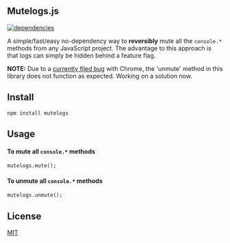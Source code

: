 ## Mutelogs.js

[![dependencies](https://david-dm.org/qbunt/mutelogs.js.svg) ](https://david-dm.org/)

A simple/fast/easy no-dependency way to **reversibly** mute all the `console.*` methods from any JavaScript project. The advantage to this approach is that logs can simply be hidden behind a feature flag.

**NOTE:**
Due to a [currently filed bug](https://bugs.chromium.org/p/chromium/issues/detail?id=682517) with Chrome, the 'unmute' method in this library does not function as expected. Working on a solution now.

## Install
`npm install mutelogs`

## Usage
#### To mute all `console.*` methods
`mutelogs.mute();`

#### To unmute all `console.*` methods
`mutelogs.unmute();`

## License
[MIT](https://en.wikipedia.org/wiki/MIT_License)

##
